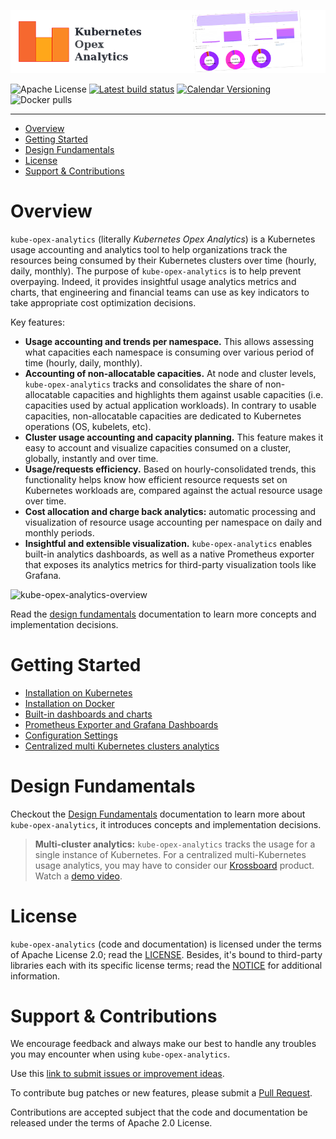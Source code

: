 ![logo-thumbnail](screenshots/thumbnail-header.png)

![Apache License](https://img.shields.io/github/license/rchakode/kube-opex-analytics.svg?label=License)
[![Latest build status](https://github.com/rchakode/kube-opex-analytics/workflows/Build/badge.svg)](https://github.com/rchakode/kube-opex-analytics/actions)
[![Calendar Versioning](https://img.shields.io/badge/calver-YY.MM.MICRO-bb8fce.svg)](http://calver.org)
![Docker pulls](https://img.shields.io/docker/pulls/rchakode/kube-opex-analytics.svg?label=Docker%20Pulls)

---

- [Overview](#overview)
- [Getting Started](#getting-started)
- [Design Fundamentals](#design-fundamentals)
- [License](#license)
- [Support & Contributions](#support--contributions)
 
# Overview
`kube-opex-analytics` (literally *Kubernetes Opex Analytics*) is a Kubernetes usage accounting and analytics tool to help organizations track the resources being consumed by their Kubernetes clusters over time (hourly, daily, monthly). The purpose of `kube-opex-analytics` is to help prevent overpaying. Indeed, it provides insightful usage analytics metrics and charts, that engineering and financial teams can use as key indicators to take appropriate cost optimization decisions.

Key features:

 * **Usage accounting and trends per namespace.** This allows assessing what capacities each namespace is consuming over various period of time (hourly, daily, monthly).
 * **Accounting of non-allocatable capacities.** At node and cluster levels, `kube-opex-analytics` tracks and consolidates the share of non-allocatable capacities and highlights them against usable capacities (i.e. capacities used by actual application workloads). In contrary to usable capacities, non-allocatable capacities are dedicated to Kubernetes operations (OS, kubelets, etc).
 * **Cluster usage accounting and capacity planning.** This feature makes it easy to account and visualize capacities consumed on a cluster, globally, instantly and over time.
 * **Usage/requests efficiency.** Based on hourly-consolidated trends, this functionality helps know how efficient resource requests set on Kubernetes workloads are, compared against the actual resource usage over time.
 * **Cost allocation and charge back analytics:** automatic processing and visualization of resource usage accounting per namespace on daily and monthly periods.
 * **Insightful and extensible visualization.** `kube-opex-analytics` enables built-in analytics dashboards, as well as a native Prometheus exporter that exposes its analytics metrics for third-party visualization tools like Grafana.


![kube-opex-analytics-overview](screenshots/kube-opex-analytics-demo.gif)

Read the [design fundamentals](./docs/design-fundamentals.md) documentation to learn more concepts and implementation decisions.

# Getting Started
  * [Installation on Kubernetes](./docs/installation-on-kubernetes.md)
  * [Installation on Docker](./docs/installation-on-docker.md)
  * [Built-in dashboards and charts](./docs/built-in-dashboards-and-charts.md)
  * [Prometheus Exporter and Grafana Dashboards](./docs/prometheus-exporter-grafana-dashboard.md)
  * [Configuration Settings](./docs/configuration-settings.md)
  * [Centralized multi Kubernetes clusters analytics](./docs/multi-cluster-analytics.md)

# Design Fundamentals
Checkout the [Design Fundamentals](./docs/design-fundamentals.md) documentation to learn more about `kube-opex-analytics`, it introduces concepts and implementation decisions.
 
> **Multi-cluster analytics:** `kube-opex-analytics` tracks the usage for a single instance of Kubernetes. For a centralized multi-Kubernetes usage analytics, you may have to consider our [Krossboard](https://krossboard.app/) product. Watch a [demo video](https://youtu.be/lfkUIREDYDY).

# License
`kube-opex-analytics` (code and documentation) is licensed under the terms of Apache License 2.0; read the [LICENSE](./LICENSE). Besides, it's bound to third-party libraries each with its specific license terms; read the [NOTICE](./NOTICE) for additional information.

# Support & Contributions
We encourage feedback and always make our best to handle any troubles you may encounter when using `kube-opex-analytics`.

Use this [link to submit issues or improvement ideas](https://github.com/rchakode/kube-opex-analytics/issues).

To contribute bug patches or new features, please submit a [Pull Request](https://github.com/rchakode/kube-opex-analytics/pulls).

Contributions are accepted subject that the code and documentation be released under the terms of Apache 2.0 License.
